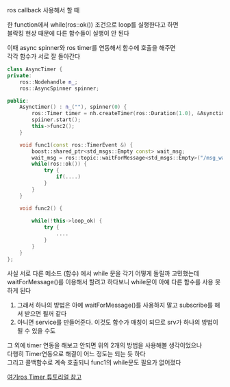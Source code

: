 ros callback 사용해서 할 때  

한 function에서 while(ros::ok()) 조건으로 loop를 실행한다고 하면  
블락킹 현상 때문에 다른 함수들이 실행이 안 된다 

이때 async spinner와 ros timer를 연동해서 함수에 호출을 해주면  
각각 함수가 서로 잘 돌아간다  


```cpp
class AsyncTimer {
private:
    ros::Nodehandle n_;
    ros::AsyncSpinner spinner;

public:
    Asynctimer() : n_(""), spinner(0) {
        ros::Timer timer = nh.createTimer(ros::Duration(1.0), &Asynctimer::func1, this);
        spiiner.start();
        this->func2();
    }

    void func1(const ros::TimerEvent &) {
        boost::shared_ptr<std_msgs::Empty const> wait_msg;  
        wait_msg = ros::topic::waitForMessage<std_msgs::Empty>("/msg_wait", ros::Duration(1));
        while(ros::ok()) {
            try {
                if(....)
            }
        }
    }

    void func2() {
        
        while(!this->loop_ok) {
            try {
                ....
            }
        }
    }
};

```
사실 서로 다른 메소드 (함수) 에서 while 문을 각기 어떻게 돌릴까 고민했는데  
waitForMessage()를 이용해서 할려고 하다보니  while문이 아예 다른 함수를 사용 못하게 된다  

1. 그래서 하나의 방법은 아예 waitForMessage()를 사용하지 말고 subscribe를 해서 받으면 될꺼 같다   
2. 아니면 service를 만들어준다. 이것도 함수가 매칭이 되므로 srv가 하나의 방법이 될 수 있을 수도 

그 외에 timer 연동을 해보고 안되면 위의 2개의 방법을 사용해볼 생각이었으나  
다행히 Timer연동으로 해결이 어느 정도는 되는 듯 하다  
그리고 콜백함수로 계속 호출되니 func1의 while문도 필요가 없어졌다  



[여기ros Timer 튜토리얼 참고](http://wiki.ros.org/roscpp_tutorials/Tutorials/Timers)

